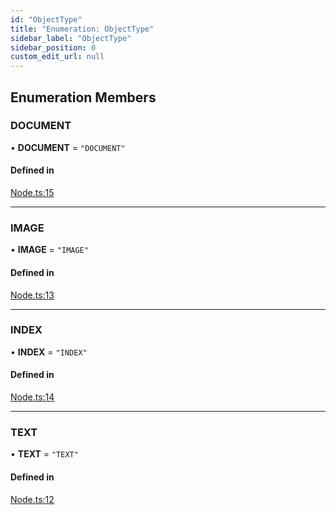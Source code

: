```yaml
---
id: "ObjectType"
title: "Enumeration: ObjectType"
sidebar_label: "ObjectType"
sidebar_position: 0
custom_edit_url: null
---
```


## Enumeration Members

### DOCUMENT

• **DOCUMENT** = ``"DOCUMENT"``

#### Defined in

[Node.ts:15](https://github.com/run-llama/LlamaIndexTS/blob/1a39403/packages/core/src/Node.ts#L15)

___

### IMAGE

• **IMAGE** = ``"IMAGE"``

#### Defined in

[Node.ts:13](https://github.com/run-llama/LlamaIndexTS/blob/1a39403/packages/core/src/Node.ts#L13)

___

### INDEX

• **INDEX** = ``"INDEX"``

#### Defined in

[Node.ts:14](https://github.com/run-llama/LlamaIndexTS/blob/1a39403/packages/core/src/Node.ts#L14)

___

### TEXT

• **TEXT** = ``"TEXT"``

#### Defined in

[Node.ts:12](https://github.com/run-llama/LlamaIndexTS/blob/1a39403/packages/core/src/Node.ts#L12)
